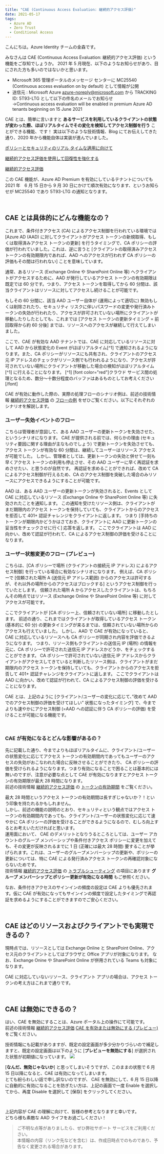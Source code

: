 ```yaml
---
title: "CAE (Continuous Access Evaluation: 継続的アクセス評価)"
date: 2021-05-17
tags: 
  - Azure AD
  - Zero Trust
  - Conditional Access
---
```


こんにちは。Azure Identity チームの金森です。

みなさんは CAE (Continuous Access Evaluation: 継続的アクセス評価) という機能をご存知でしょうか。
2021 年 5 月現在、以下のようなお知らせがあり、目にされた方も多いのではないかと思います。

* Microsoft 365 管理ポータルのメッセージ センターに MC25540 (Continuous access evaluation on by default) として情報が公開
* 送信元 : Microsoft Azure <azure-noreply@microsoft.com> から TRACKING ID: 5T93-LTG として以下の件名のメールでお知らせ<BR>
  ->Continuous access evaluation will be enabled in premium Azure AD tenants beginning on 15 June 2021

CAE とは、簡単に言いますと **あるサービスを利用しているクライアントの状態が変わった際、ほぼリアルタイムでその変化を検知してアクセス制御を行う** ことができる機能、です！
実は以下のような技術情報、Blog にてお伝えしてきた通り、2020 年から機能自体は実装が進んでいました。

[ポリシーとセキュリティのリアル タイムな適用に向けて](https://jpazureid.github.io/blog/azure-active-directory/moving-towards-real-time-policy-and-security-enforcement/)
 
[継続的アクセス評価を使用して回復性を強化する](https://docs.microsoft.com/ja-jp/azure/active-directory/fundamentals/resilience-with-continuous-access-evaluation)
 
[継続的アクセス評価](https://docs.microsoft.com/ja-jp/azure/active-directory/conditional-access/concept-continuous-access-evaluation)

この CAE 機能が、Azure AD Premium を有効にしているテナントについても 2021 年　6 月 15 日から 9 月 30 日にかけて順次有効になります、というお知らせが MC25540 であり 5T93-LTG の通知となります。

<BR>

## CAE とは具体的にどんな機能なの？
これまで、条件付きアクセス (CA) によるアクセス制御を行われている環境では [Azure AD (AAD) に対してクライアントがアクセス トークンの新規取得、もしくは取得済みアクセス トークンの更新] を行うタイミングで、CA ポリシーの評価が行われていました。これは、逆に言うと [クライアントの取得済みアクセス トークンの有効期限内であれば、AAD へのアクセスが行われず CA ポリシーの評価もその間は行われない] ことを意味しています。

通常、あるリソース (Exchange Online や SharePoint Online 等) へクライアントがアクセスするために、AAD が発行しているアクセス トークンの有効期限は既定では 60 分です。つまり、アクセス トークンを取得してから 60 分間は、該当クライアントはリソースに対してアクセスし続けることが可能です。

もしその 60 分間に、該当 AAD ユーザー自体が (運用によって適切に) 無効もしくは削除されたり、セキュリティ リスクに伴いパスワードの変更や発行済みトークンの失効が行われたり、アクセスが許可されていない場所にクライアントが移動したりしたとしても、これまでは [アクセス トークンの更新タイミング = 前回取得から約 60 分後] までは、リソースへのアクセスが継続して行えてしまいました。

ここで、CAE が有効な AAD テナントでは、CAE に対応しているリソースに対して AAD から状態変化の Event がほぼリアルタイム[^1] で通知されるようになります。また、CA ポリシーがリソースにも共有され、クライアントのアクセス元 IP アドレスのチェックがリソース側でも行われるようになり、アクセスが許可されていない場所にクライアントが移動した場合の検知がほぼリアルタイム[^1] に行えることになります。
[^1] [font color="red"]クラウド サービス間の処理となるため、数分～十数分程度のバッファはあるものとしてお考えください[/font]
 
CAE が有効に動作した際の、実際の処理フローのシナリオ例は、前述の技術情報 [継続的アクセス評価](https://docs.microsoft.com/ja-jp/azure/active-directory/conditional-access/concept-continuous-access-evaluation) の [フローの例](https://docs.microsoft.com/ja-jp/azure/active-directory/conditional-access/concept-continuous-access-evaluation#example-flows) をぜひご覧ください。以下にそれぞれのシナリオを解説します。

### ユーザー失効イベントのフロー
こちらは管理者が意図して、ある AAD ユーザーの更新トークンを失効させた、というシナリオになります。
CAE が提供される前では、何らかの理由 (セキュリティ要因に関する理由が主なものでしょう) で更新トークンを失効させても、アクセス トークンが有効な 60 分間は、継続してユーザーはリソース アクセスが可能でした。
しかし、管理者としては、更新トークンの失効と併せて一刻も早くアクセス トークンの利用も停止させ、その AAD ユーザーに早く再認証を求めさせたい、と思うのが自然です。
再認証を求めることができれば、改めて CA によるアクセス制御が行えるため、CA のアクセス制御を突破した場合のみリソースにアクセスできるようにすることが可能です。

AAD は、ある AAD ユーザーの更新トークンが失効されると、Events として CAE に対応しているリソース (Exchange Online や SharePoint Online 等) に失効されたことを通知します。
この通知を受けたリソース側は、クライアントがまだ期限内のアクセス トークンを保持していても、クライアントからのアクセスを拒否して 401+ 認証チャレンジをクライアントに返します。
つまり [手持ちのトークンが期限内かどうかはさておき、クライアントに AAD に更新トークンの妥当性をチェックさせに行く] 応答を返します。
ここでクライアントは AAD に向かい、改めて認証が行われて、CA によるアクセス制御の評価を受けることになります。

### ユーザー状態変更のフロー (プレビュー)
こちらは、[CA ポリシーで場所 (クライアントの接続元 IP アドレス) によるアクセス制御] を行っている場合に有効なシナリオになります。
例えば、CA ポリシーで [信頼された場所 A (送信元 IP アドレス範囲) からのアクセスは許可するが、それ以外の場所からのアクセスはブロックする] というアクセス制御を行っていたとします。
信頼された場所 A からアクセスしたクライアントは、もちろんその時点ではリソース (Exchange Online や SharePoint Online 等) に対してアクセスが可能です。

ここでクライアントが [CA ポリシー上、信頼されていない場所] に移動したとします。
前述の通り、これまではクライアントが取得しているアクセス トークン (基本的に 60 分) の更新タイミングが来るまでは、信頼されていない場所からのアクセスも行えていました。
しかし、AAD で CAE が有効になっていると、CAE に対応しているリソースへも CA ポリシーが同期され内容を評価できるようになります。
つまり、リソース側もクライアントの送信元 IP (場所) の情報を元に、CA ポリシーで許可された送信元 IP アドレスかどうか、をチェックすることができます。
CA ポリシーで許可されていない送信元 IP アドレスからクライアントがアクセスしてきていると判断したリソース側は、クライアントがまだ期限内のアクセス トークンを保持していても、クライアントからのアクセスを拒否して 401+ 認証チャレンジをクライアントに返します。
ここでクライアントは AAD に向かい、改めて認証が行われて、CA によるアクセス制御の評価を受けることになります。


CAE とは、上記のように [クライアント/ユーザーの変化に応じて、”改めて AAD でのアクセス制御の評価を受けてほしい” 状態になったタイミング] で、今までよりも速やかにアクセス制御 (=AAD への認証に伴う CA ポリシーの評価) を受けることが可能になる機能です。

<BR>

### CAE が有効になるとどんな影響があるの？
先に記載した通り、今までよりもほぼリアルタイムに、クライアント/ユーザーの状態変化に応じてアクセス トークンの有効期間内であってもユーザーのアクセスの失効がおこなわれた場合に反映させることができたり、 CA ポリシーの評価を受けられるようになります。つまり有効になることで困ることは基本的には無いのですが、注意が必要な点として CAE が有効になりますとアクセス トークンの有効期限が最大 28 時間になります。<BR>
前述の技術情報 [継続的アクセス評価](https://docs.microsoft.com/ja-jp/azure/active-directory/conditional-access/concept-continuous-access-evaluation) の [トークンの有効期間](https://docs.microsoft.com/ja-jp/azure/active-directory/conditional-access/concept-continuous-access-evaluation#token-lifetime) をご覧ください。

最大 28 時間というアクセス トークンの有効期間は長すぎじゃないか？！という印象を持たれるかもしれません。<BR>
しかし、前述の機能の説明のとおり、セキュリティという観点ではアクセス トークンの有効期間内であっても、クライアント/ユーザーの状態変化に応じて速やかに CA ポリシーの評価を受けることができるようになるので、むしろ向上するとお考えいただければと思います。<BR>
運用面において、 CAE のデメリットとなりうるところとしては、ユーザー アカウントのグループ メンバーシップや条件付きアクセス ポリシーに変更を加えても、その変更が反映されるまでに 1 日 (正確には最大 28 時間) 要することが挙げられます。これは、ユーザーのグループメンバーシップの更新や、ポリシーの更新については、特に CAE による発行済みアクセス トークンの再確認対象にならないためです。<BR>
技術情報 [継続的アクセス評価](https://docs.microsoft.com/ja-jp/azure/active-directory/conditional-access/concept-continuous-access-evaluation) の [トラブルシューティング](https://docs.microsoft.com/ja-jp/azure/active-directory/conditional-access/concept-continuous-access-evaluation#troubleshooting) の項目にあります **グループ メンバーシップとポリシー更新が有効になる時間** もご参照ください。

なお、条件付きアクセスのサインインの頻度の設定は CAE よりも優先されます。仮に CAE が有効になってもサインインの頻度で設定したタイミングで再認証を求めるようにすることができますのでご安心ください。

<BR>

## CAE はどのリソースおよびクライアントでも実現できるの？
現時点では、リソースとしては Exchange Online と SharePoint Online、アクセス元のクライアントとしてはブラウザと Office アプリが対象になります。
なお、Exchange Onine や SharePoint Online が併用されている Teams も対象になります。

CAE に対応していないリソース、クライアント アプリの場合は、アクセス トークンの考え方はこれまで通りです。

<BR>

## CAE は無効にできるの？
はい、CAE を無効にすることは、Azure ポータル上の操作にて可能です。<BR>
前述の技術情報 [継続的アクセス評価](https://docs.microsoft.com/ja-jp/azure/active-directory/conditional-access/concept-continuous-access-evaluation) [CAE を有効または無効にする (プレビュー)](https://docs.microsoft.com/ja-jp/azure/active-directory/conditional-access/concept-continuous-access-evaluation#enable-or-disable-cae-preview) をご覧ください。

技術情報にも記載がありますが、既定の設定画面が多少分かりづらいので補足しますと、既定の設定画面は以下のように [**プレビューを無効にする**] が選択された状態が初期値になっています。
![](./cae-overview/cae-gui.png)

[**なんだ、無効じゃないか**] と思ってしまいそうですが、このままの状態で 6 月 15 日以降になると、CAE は有効になってしまいます。<BR>
とても紛らわしい話で申し訳ないのですが、 CAE を無効にして、6 月 15 日以降に自動的に有効になることを防ぎたい方は、上記の画面で一度 Enable を選択してから、再度 Disable を選択して [保存] をクリックしてください。

<BR>

上記内容が CAE の理解に向けて、皆様の参考となりますと幸いです。<BR>
どちら様も素敵な AAD ライフをお過ごしください！
 
> ご不明な点等がありましたら、ぜひ弊社サポート サービスをご利用ください。<BR>
> 本情報の内容（リンク先などを含む）は、作成日時点でのものであり、予告なく変更される場合があります。
